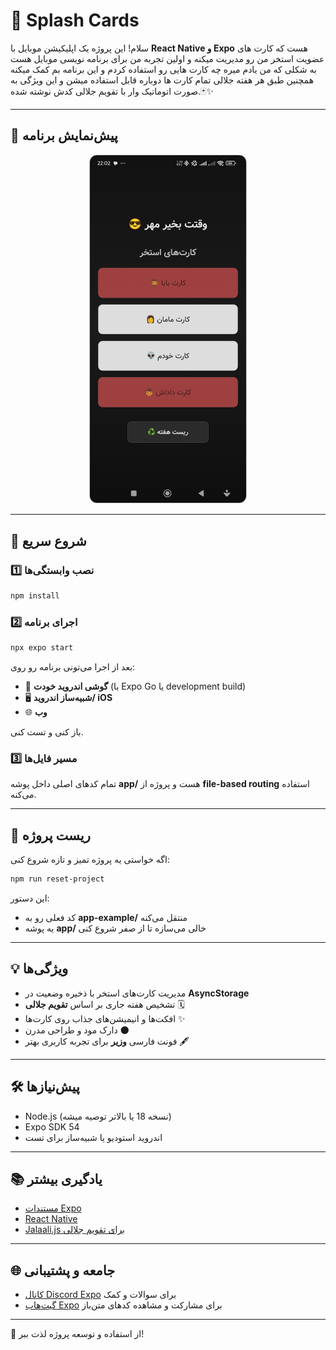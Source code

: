
# 🌊 Splash Cards

سلام! این پروژه یک اپلیکیشن موبایل با **React Native و Expo** هست که کارت های عضویت استخر من رو مدیریت میکنه و اولین تجربه من برای برنامه نویسی موبایل هست به شکلی که من یادم میره چه کارت هایی رو استفاده کردم و این برنامه بم کمک میکنه همچنین طبق هر هفته جلالی تمام کارت ها دوباره قابل استفاده میشن و این ویژگی به صورت اتوماتیک وار با تقویم جلالی کدش نوشته شده.🃏✨

---

## 📸 پیش‌نمایش برنامه

<div style="text-align:center;">
  <img src="./Screenshot.jpg" alt="Screenshot" width="250" style="border-radius: 12px; border: 1px solid #ccc;" />
</div>


---

## 🚀 شروع سریع

### 1️⃣ نصب وابستگی‌ها

```bash
npm install
```

### 2️⃣ اجرای برنامه

```bash
npx expo start
```

بعد از اجرا می‌تونی برنامه رو روی:

- 📱 **گوشی اندروید خودت** (با Expo Go یا development build)
- 🖥️ **شبیه‌ساز اندروید/ iOS**
- 🌐 **وب**

باز کنی و تست کنی.

### 3️⃣ مسیر فایل‌ها

تمام کدهای اصلی داخل پوشه **app/** هست و پروژه از **file-based routing** استفاده می‌کنه.

---

## 🧹 ریست پروژه

اگه خواستی یه پروژه تمیز و تازه شروع کنی:

```bash
npm run reset-project
```

این دستور:

- کد فعلی رو به **app-example/** منتقل می‌کنه
- یه پوشه **app/** خالی می‌سازه تا از صفر شروع کنی

---

## 💡 ویژگی‌ها

- مدیریت کارت‌های استخر با ذخیره وضعیت در **AsyncStorage**
- تشخیص هفته جاری بر اساس **تقویم جلالی** 🗓️
- افکت‌ها و انیمیشن‌های جذاب روی کارت‌ها ✨
- دارک مود و طراحی مدرن 🌑
- فونت فارسی **وزیر** برای تجربه کاربری بهتر 🖋️

---

## 🛠️ پیش‌نیازها

- Node.js (نسخه 18 یا بالاتر توصیه میشه)
- Expo SDK 54
- اندروید استودیو یا شبیه‌ساز برای تست

---

## 📚 یادگیری بیشتر

- [مستندات Expo](https://docs.expo.dev)
- [React Native](https://reactnative.dev/)
- [Jalaali.js برای تقویم جلالی](https://github.com/jalaali/jalaali-js)

---

## 🌐 جامعه و پشتیبانی

- [کانال Discord Expo](https://chat.expo.dev) برای سوالات و کمک
- [گیت‌هاب Expo](https://github.com/expo/expo) برای مشارکت و مشاهده کدهای متن‌باز

---

💌 از استفاده و توسعه پروژه لذت ببر!

```

```
